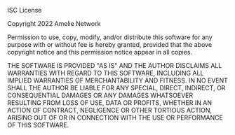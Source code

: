 ISC License

Copyright 2022 Amelie Network

Permission to use, copy, modify, and/or distribute this software for any purpose with 
or without fee is hereby granted, provided that the above copyright notice and this permission notice appear in all copies.

THE SOFTWARE IS PROVIDED "AS IS" AND THE AUTHOR DISCLAIMS ALL WARRANTIES WITH REGARD TO THIS SOFTWARE, INCLUDING ALL IMPLIED
WARRANTIES OF MERCHANTABILITY AND FITNESS. IN NO EVENT SHALL THE AUTHOR BE LIABLE FOR ANY SPECIAL, DIRECT, INDIRECT, OR CONSEQUENTIAL
DAMAGES OR ANY DAMAGES WHATSOEVER RESULTING FROM LOSS OF USE, DATA OR PROFITS, WHETHER IN AN ACTION OF CONTRACT, NEGLIGENCE OR OTHER
TORTIOUS ACTION, ARISING OUT OF OR IN CONNECTION WITH THE USE OR PERFORMANCE OF THIS SOFTWARE.
